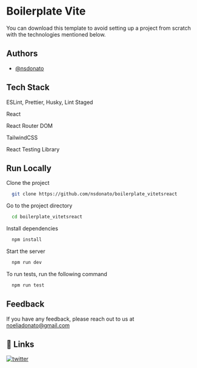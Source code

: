 # Boilerplate Vite

You can download this template to avoid setting up a project from scratch with the technologies mentioned below.

## Authors

- [@nsdonato](https://www.github.com/nsdonato)

## Tech Stack

ESLint, Prettier, Husky, Lint Staged

React

React Router DOM

TailwindCSS

React Testing Library

## Run Locally

Clone the project

```bash
  git clone https://github.com/nsdonato/boilerplate_vitetsreact
```

Go to the project directory

```bash
  cd boilerplate_vitetsreact
```

Install dependencies

```bash
  npm install
```

Start the server

```bash
  npm run dev
```

To run tests, run the following command

```bash
  npm run test
```

## Feedback

If you have any feedback, please reach out to us at noeliadonato@gmail.com

## 🔗 Links

[![twitter](https://img.shields.io/badge/twitter-1DA1F2?style=for-the-badge&logo=twitter&logoColor=white)](https://twitter.com/vamoacodear)
